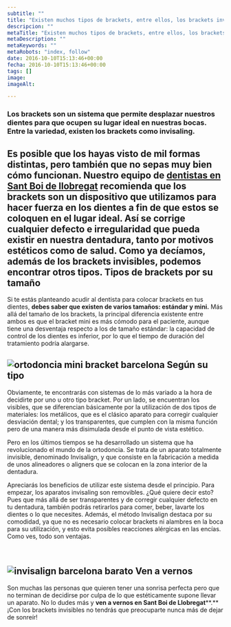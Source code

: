 ```yaml
---
subtitle: ""
title: "Existen muchos tipos de brackets, entre ellos, los brackets invisibles"
descripcion: ""
metaTitle: "Existen muchos tipos de brackets, entre ellos, los brackets invisibles"
metaDescription: ""
metaKeywords: ""
metaRobots: "index, follow"
date: 2016-10-10T15:13:46+00:00
fecha: 2016-10-10T15:13:46+00:00
tags: []
image: 
imageAlt: 

---
```



### Los brackets son un sistema que permite desplazar nuestros dientes para que ocupen su lugar ideal en nuestras bocas. Entre la variedad, existen los brackets como invisaling.


Es posible que los hayas visto de mil formas distintas, pero también que no sepas muy bien cómo funcionan. Nuestro equipo de [dentistas en Sant Boi de llobregat](http://centredentalbaste.com/) recomienda que los **brackets** son un dispositivo que utilizamos para hacer fuerza en los dientes a fin de que estos se coloquen en el lugar ideal. Así se corrige cualquier defecto e irregularidad que pueda existir en nuestra dentadura, tanto por **motivos estéticos como de salud.** Como ya decíamos, además de los brackets invisibles, podemos encontrar otros tipos.
Tipos de brackets por su tamaño
-------------------------------


Si te estás planteando acudir al dentista para colocar brackets en tus dientes, **debes saber que existen de varios tamaños: estándar y mini.** Más allá del tamaño de los brackets, la principal diferencia existente entre ambos es que el bracket mini es más cómodo para el paciente, aunque tiene una desventaja respecto a los de tamaño estándar: la capacidad de control de los dientes es inferior, por lo que el tiempo de duración del tratamiento podría alargarse.

![ortodoncia mini bracket barcelona](http://centredentalbaste.com/wp-content/uploads/2016/10/ortodoncia-mini-bracket-barcelona-barata.jpg)
Según su tipo
-------------


Obviamente, te encontrarás con sistemas de lo más variado a la hora de decidirte por uno u otro tipo bracket. Por un lado, se encuentran los visibles, que se diferencian básicamente por la utilización de dos tipos de materiales: los metálicos, que es el clásico aparato para corregir cualquier desviación dental; y los transparentes, que cumplen con la misma función pero de una manera más disimulada desde el punto de vista estético.

Pero en los últimos tiempos se ha desarrollado un sistema que ha revolucionado el mundo de la ortodoncia. Se trata de un aparato totalmente invisible, denominado Invisalign, y que consiste en la fabricación a medida de unos alineadores o aligners que se colocan en la zona interior de la dentadura.

Apreciarás los beneficios de utilizar este sistema desde el principio. Para empezar, los aparatos invisaling son removibles. ¿Qué quiere decir esto? Pues que más allá de ser transparentes y de corregir cualquier defecto en tu dentadura, también podrás retirarlos para comer, beber, lavarte los dientes o lo que necesites. Además, el método Invisalign destaca por su comodidad, ya que no es necesario colocar brackets ni alambres en la boca para su utilización, y esto evita posibles reacciones alérgicas en las encías. Como ves, todo son ventajas.

 

![invisalign barcelona barato](http://centredentalbaste.com/wp-content/uploads/2016/10/invisalign-barcelona-barato.jpg)
Ven a vernos
------------


Son muchas las personas que quieren tener una sonrisa perfecta pero que no terminan de decidirse por culpa de lo que estéticamente supone llevar un aparato. No lo dudes más y **ven a vernos en Sant Boi de Llobregat****.** ¡Con los brackets invisibles no tendrás que preocuparte nunca más de dejar de sonreír!
